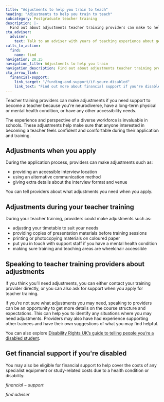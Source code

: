 ```yaml
---
title: "Adjustments to help you train to teach"
heading: "Adjustments to help you train to teach"
subcategory: Postgraduate teacher training
description: |-
  Find out about adjustments teacher training providers can make to help you train.
cta_adviser:
  adviser:
    text: Talk to an adviser with years of teaching experience about getting adjustments to help you become a teacher. Chat by phone, text or email, as little or as often as you need.
calls_to_action:
  find:
    name: find
navigation: 20.25
navigation_title: Adjustments to help you train
navigation_description: Find out about adjustments teacher training providers can make to help you train.
cta_arrow_link:
  financial-support:
    link_target: "/funding-and-support/if-youre-disabled"
    link_text: "Find out more about financial support if you're disabled"
---
```


Teacher training providers can make adjustments if you need support to become a teacher because you're neurodiverse, have a long-term physical or mental health condition, or have any other accessibility needs. 

The experience and perspective of a diverse workforce is invaluable in schools. These adjustments help make sure that anyone interested in becoming a teacher feels confident and comfortable during their application and training.

## Adjustments when you apply 

During the application process, providers can make adjustments such as: 

* providing an accessible interview location  
* using an alternative communication method 
* giving extra details about the interview format and venue

You can tell providers about what adjustments you need when you apply. 

## Adjustments during your teacher training 

During your teacher training, providers could make adjustments such as: 

* adjusting your timetable to suit your needs 
* providing copies of presentation materials before training sessions 
* printing or photocopying materials on coloured paper 
* put you in touch with support staff if you have a mental health condition 
* making sure training and teaching areas are wheelchair accessible 

## Speaking to teacher training providers about adjustments 

If you think you’ll need adjustments, you can either contact your training provider directly, or you can also ask for support when you apply for teacher training. 

If you’re not sure what adjustments you may need, speaking to providers can be an opportunity to get more details on the course structure and expectations. This can help you to identify any situations where you may need adjustments. Providers may also have had experience supporting other trainees and have their own suggestions of what you may find helpful.  

You can also explore [Disability Rights UK’s guide to telling people you’re a disabled student](https://www.disabilityrightsuk.org/resources/telling-people-you%E2%80%99re-disabled-clear-and-easy-guide-students).  

## Get financial support if you're disabled

You may also be eligible for financial support to help cover the costs of any specialist equipment or study-related costs due to a health condition or disability.

$financial-support$

$find$
$adviser$
